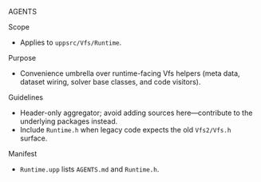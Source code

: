 AGENTS

Scope
- Applies to `uppsrc/Vfs/Runtime`.

Purpose
- Convenience umbrella over runtime-facing Vfs helpers (meta data, dataset wiring, solver base classes, and code visitors).

Guidelines
- Header-only aggregator; avoid adding sources here—contribute to the underlying packages instead.
- Include `Runtime.h` when legacy code expects the old `Vfs2/Vfs.h` surface.

Manifest
- `Runtime.upp` lists `AGENTS.md` and `Runtime.h`.
